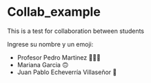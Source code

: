 # Collab_example
This is a test for collaboration between students

Ingrese su nombre y un emoji:
- Profesor Pedro Martinez 🧑🏻‍🏫
- Mariana Garcia 🙃
- Juan Pablo Echeverría Villaseñor ​🦾​

